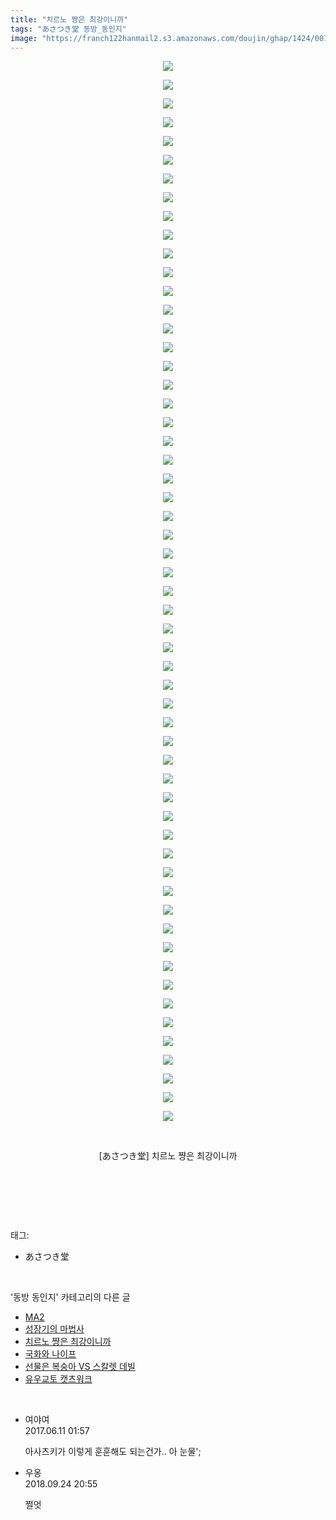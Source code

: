```yaml
---
title: "치르노 쨩은 최강이니까"
tags: "あさつき堂 동방_동인지"
image: "https://franch122hanmail2.s3.amazonaws.com/doujin/ghap/1424/001.jpg"
---
```

<div class="article">
<p style="text-align: center; clear: none; float: none;"><img src="{{ site.imgserver6 }}/ghap/1424/001.jpg"/></p>
<p style="text-align: center; clear: none; float: none;"><img src="{{ site.imgserver6 }}/ghap/1424/002.jpg"/></p>
<p style="text-align: center; clear: none; float: none;"><img src="{{ site.imgserver6 }}/ghap/1424/003.jpg"/></p>
<p style="text-align: center; clear: none; float: none;"><img src="{{ site.imgserver6 }}/ghap/1424/004.jpg"/></p>
<p style="text-align: center; clear: none; float: none;"><img src="{{ site.imgserver6 }}/ghap/1424/005.jpg"/></p>
<p style="text-align: center; clear: none; float: none;"><img src="{{ site.imgserver6 }}/ghap/1424/006.jpg"/></p>
<p style="text-align: center; clear: none; float: none;"><img src="{{ site.imgserver6 }}/ghap/1424/007.jpg"/></p>
<p style="text-align: center; clear: none; float: none;"><img src="{{ site.imgserver6 }}/ghap/1424/008.jpg"/></p>
<p style="text-align: center; clear: none; float: none;"><img src="{{ site.imgserver6 }}/ghap/1424/009.jpg"/></p>
<p style="text-align: center; clear: none; float: none;"><img src="{{ site.imgserver6 }}/ghap/1424/010.jpg"/></p>
<p style="text-align: center; clear: none; float: none;"><img src="{{ site.imgserver6 }}/ghap/1424/011.jpg"/></p>
<p style="text-align: center; clear: none; float: none;"><img src="{{ site.imgserver6 }}/ghap/1424/012.jpg"/></p>
<p style="text-align: center; clear: none; float: none;"><img src="{{ site.imgserver6 }}/ghap/1424/013.jpg"/></p>
<p style="text-align: center; clear: none; float: none;"><img src="{{ site.imgserver6 }}/ghap/1424/014.jpg"/></p>
<p style="text-align: center; clear: none; float: none;"><img src="{{ site.imgserver6 }}/ghap/1424/015.jpg"/></p>
<p style="text-align: center; clear: none; float: none;"><img src="{{ site.imgserver6 }}/ghap/1424/016.jpg"/></p>
<p style="text-align: center; clear: none; float: none;"><img src="{{ site.imgserver6 }}/ghap/1424/017.jpg"/></p>
<p style="text-align: center; clear: none; float: none;"><img src="{{ site.imgserver6 }}/ghap/1424/018.jpg"/></p>
<p style="text-align: center; clear: none; float: none;"><img src="{{ site.imgserver6 }}/ghap/1424/019.jpg"/></p>
<p style="text-align: center; clear: none; float: none;"><img src="{{ site.imgserver6 }}/ghap/1424/020.jpg"/></p>
<p style="text-align: center; clear: none; float: none;"><img src="{{ site.imgserver6 }}/ghap/1424/021.jpg"/></p>
<p style="text-align: center; clear: none; float: none;"><img src="{{ site.imgserver6 }}/ghap/1424/022.jpg"/></p>
<p style="text-align: center; clear: none; float: none;"><img src="{{ site.imgserver6 }}/ghap/1424/023.jpg"/></p>
<p style="text-align: center; clear: none; float: none;"><img src="{{ site.imgserver6 }}/ghap/1424/024.jpg"/></p>
<p style="text-align: center; clear: none; float: none;"><img src="{{ site.imgserver6 }}/ghap/1424/025.jpg"/></p>
<p style="text-align: center; clear: none; float: none;"><img src="{{ site.imgserver6 }}/ghap/1424/026.jpg"/></p>
<p style="text-align: center; clear: none; float: none;"><img src="{{ site.imgserver6 }}/ghap/1424/027.jpg"/></p>
<p style="text-align: center; clear: none; float: none;"><img src="{{ site.imgserver6 }}/ghap/1424/028.jpg"/></p>
<p style="text-align: center; clear: none; float: none;"><img src="{{ site.imgserver6 }}/ghap/1424/029.jpg"/></p>
<p style="text-align: center; clear: none; float: none;"><img src="{{ site.imgserver6 }}/ghap/1424/030.jpg"/></p>
<p style="text-align: center; clear: none; float: none;"><img src="{{ site.imgserver6 }}/ghap/1424/031.jpg"/></p>
<p style="text-align: center; clear: none; float: none;"><img src="{{ site.imgserver6 }}/ghap/1424/032.jpg"/></p>
<p style="text-align: center; clear: none; float: none;"><img src="{{ site.imgserver6 }}/ghap/1424/033.jpg"/></p>
<p style="text-align: center; clear: none; float: none;"><img src="{{ site.imgserver6 }}/ghap/1424/034.jpg"/></p>
<p style="text-align: center; clear: none; float: none;"><img src="{{ site.imgserver6 }}/ghap/1424/035.jpg"/></p>
<p style="text-align: center; clear: none; float: none;"><img src="{{ site.imgserver6 }}/ghap/1424/036.jpg"/></p>
<p style="text-align: center; clear: none; float: none;"><img src="{{ site.imgserver6 }}/ghap/1424/037.jpg"/></p>
<p style="text-align: center; clear: none; float: none;"><img src="{{ site.imgserver6 }}/ghap/1424/038.jpg"/></p>
<p style="text-align: center; clear: none; float: none;"><img src="{{ site.imgserver6 }}/ghap/1424/039.jpg"/></p>
<p style="text-align: center; clear: none; float: none;"><img src="{{ site.imgserver6 }}/ghap/1424/040.jpg"/></p>
<p style="text-align: center; clear: none; float: none;"><img src="{{ site.imgserver6 }}/ghap/1424/041.jpg"/></p>
<p style="text-align: center; clear: none; float: none;"><img src="{{ site.imgserver6 }}/ghap/1424/042.jpg"/></p>
<p style="text-align: center; clear: none; float: none;"><img src="{{ site.imgserver6 }}/ghap/1424/043.jpg"/></p>
<p style="text-align: center; clear: none; float: none;"><img src="{{ site.imgserver6 }}/ghap/1424/044.jpg"/></p>
<p style="text-align: center; clear: none; float: none;"><img src="{{ site.imgserver6 }}/ghap/1424/045.jpg"/></p>
<p style="text-align: center; clear: none; float: none;"><img src="{{ site.imgserver6 }}/ghap/1424/046.jpg"/></p>
<p style="text-align: center; clear: none; float: none;"><img src="{{ site.imgserver6 }}/ghap/1424/047.jpg"/></p>
<p style="text-align: center; clear: none; float: none;"><img src="{{ site.imgserver6 }}/ghap/1424/048.jpg"/></p>
<p style="text-align: center; clear: none; float: none;"><img src="{{ site.imgserver6 }}/ghap/1424/049.jpg"/></p>
<p style="text-align: center; clear: none; float: none;"><img src="{{ site.imgserver6 }}/ghap/1424/050.jpg"/></p>
<p style="text-align: center; clear: none; float: none;"><img src="{{ site.imgserver6 }}/ghap/1424/051.jpg"/></p>
<p style="text-align: center; clear: none; float: none;"><img src="{{ site.imgserver6 }}/ghap/1424/052.jpg"/></p>
<p style="text-align: center; clear: none; float: none;"><img src="{{ site.imgserver6 }}/ghap/1424/053.jpg"/></p>
<p style="text-align: center; clear: none; float: none;"><img src="{{ site.imgserver6 }}/ghap/1424/054.jpg"/></p>
<p style="text-align: center; clear: none; float: none;"><img src="{{ site.imgserver6 }}/ghap/1424/055.jpg"/></p>
<p style="text-align: center; clear: none; float: none;"><img src="{{ site.imgserver6 }}/ghap/1424/056.jpg"/></p>
<p style="text-align: center; clear: none; float: none;"><img src="{{ site.imgserver6 }}/ghap/1424/057.jpg"/></p>
<p style="text-align: center; clear: none; float: none;"><br/></p>
<p style="text-align: center; clear: none; float: none;">[あさつき堂] 치르노 쨩은 최강이니까</p>
<p style="text-align: center; clear: none; float: none;"><br/></p>
<p><br/></p>
</div><br/>
<div class="tagTrail">
<p>태그: </p>
<ul>
<li>あさつき堂</li>
</ul>
</div><br/>
<div class="another">
<p>'동방 동인지' 카테고리의 다른 글</p>
<ul>
<li><a href="/ghap_1426">MA2</a></li>
<li><a href="/ghap_1425">성장기의 마법사</a></li>
<li><a href="/ghap_1424">치르노 쨩은 최강이니까</a></li>
<li><a href="/ghap_1423">국화와 나이프</a></li>
<li><a href="/ghap_1422">선물은 복숭아 VS 스칼렛 데빌</a></li>
<li><a href="/ghap_1421">유우교토 캣츠워크</a></li>
</ul>
</div><br/>
<div class="cb_module cb_fluid">
<div class="cb_wrt cb_profile">
<div class="comment">
<ul>
<li class="cb_thumb_off" id="comment15010343">
<div class="cb_comment_area">
<div class="cb_info_area">
<div class="cb_section">
<span class="cb_nick_name">여야여</span>
</div>
<div class="cb_section">
<span class="cb_date">2017.06.11 01:57 </span>
</div>
</div>
<div class="cb_dsc_comment">
<p class="cb_dsc">
											아사츠키가 이렇게 훈훈해도 되는건가.. 아 눈물';
										</p>
</div>
</div></li>
<li class="cb_thumb_off" id="comment15339128">
<div class="cb_comment_area">
<div class="cb_info_area">
<div class="cb_section">
<span class="cb_nick_name">우옹</span>
</div>
<div class="cb_section">
<span class="cb_date">2018.09.24 20:55 </span>
</div>
</div>
<div class="cb_dsc_comment">
<p class="cb_dsc">
											쩔엇
										</p>
</div>
</div></li>
</ul>
</div>
</div><!-- commentList close -->
</div><br/>
